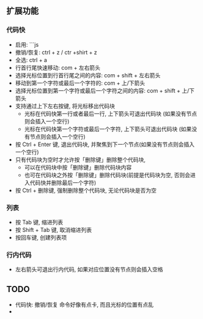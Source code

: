 

## 扩展功能

### 代码快

- 启用: ```js
- 撤销/恢复: ctrl + z / ctr +shirt + z
- 全选: ctrl + a
- 行首行尾快速移动: com + 左右箭头
- 选择光标位置到行首行尾之间的内容: com + shift + 左右箭头
- 移动到第一个字符或最后一个字符的: com + 上/下箭头
- 选择光标位置到第一个字符或最后一个字符之间的内容: com + shift + 上/下箭头
- 支持通过上下左右按键, 将光标移出代码块
  - 光标在代码快第一行或者最后一行, 上下箭头可退出代码块 (如果没有节点则会插入一个空行)
  - 光标在代码快第一个字符或最后一个字符, 上下箭头可退出代码块 (如果没有节点则会插入一个空行)
- 按 Ctrl + Enter 键, 退出代码块, 并聚焦到下一个节点(如果没有节点则会插入一个空行)
- 只有代码块为空时才允许按「删除键」删除整个代码块, 
  - 可以在代码块中按「删除键」删除代码块内容
  - 也可在代码块之外按「删除键」删除代码块(前提是代码块为空, 否则会进入代码快并删除最后一个字符)
- 按 Ctrl + 删除键, 强制删除整个代码块, 无论代码块是否为空

### 列表

- 按 Tab 键, 缩进列表
- 按 Shift + Tab 键, 取消缩进列表
- 按回车键, 创建列表项

### 行内代码

- 左右箭头可退出行内代码, 如果对应位置没有节点则会插入空格

## TODO

- 代码快: 撤销/恢复 命令好像有点卡, 而且光标的位置有点乱
- 